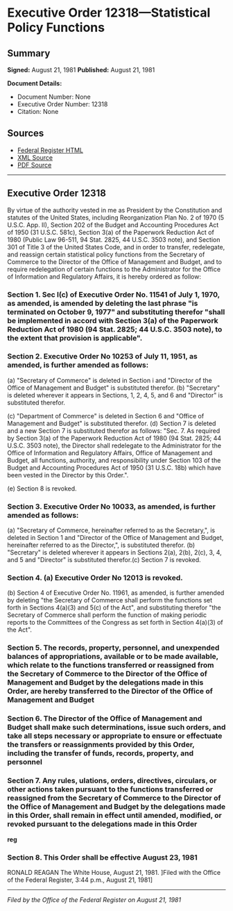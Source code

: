 # Executive Order 12318—Statistical Policy Functions

## Summary

**Signed:** August 21, 1981
**Published:** August 21, 1981

**Document Details:**
- Document Number: None
- Executive Order Number: 12318
- Citation: None

## Sources
- [Federal Register HTML](https://www.presidency.ucsb.edu/documents/executive-order-12318-statistical-policy-functions)
- [XML Source](None)
- [PDF Source](None)

---

## Executive Order 12318

By virtue of the authority vested in me as President by the Constitution and statutes of the United States, including Reorganization Plan No. 2 of 1970 (5 U.S.C. App. II), Section 202 of the Budget and Accounting Procedures Act of 1950 (31 U.S.C. 581c), Section 3(a) of the Paperwork Reduction Act of 1980 (Public Law 96-511, 94 Stat. 2825, 44 U.S.C. 3503 note), and Section 301 of Title 3 of the United States Code, and in order to transfer, redelegate, and reassign certain statistical policy functions from the Secretary of Commerce to the Director of the Office of Management and Budget, and to require redelegation of certain functions to the Administrator for the Office of Information and Regulatory Affairs, it is hereby ordered as follow:
### Section 1. Sec l(c) of Executive Order No. 11541 of July 1, 1970, as amended, is amended by deleting the last phrase "is terminated on October 9, 1977" and substituting therefor "shall be implemented in accord with Section 3(a) of the Paperwork Reduction Act of 1980 (94 Stat. 2825; 44 U.S.C. 3503 note), to the extent that provision is applicable".

### Section 2. Executive Order No 10253 of July 11, 1951, as amended, is further amended as follows:

(a) "Secretary of Commerce" is deleted in Section i and "Director of the Office of Management and Budget" is substituted therefor.
(b) "Secretary" is deleted wherever it appears in Sections, 1, 2, 4, 5, and 6 and "Director" is substituted therefor.

(c) "Department of Commerce" is deleted in Section 6 and "Office of Management and Budget" is substituted therefor.
(d) Section 7 is deleted and a new Section 7 is substituted therefor as follows:
"Sec. 7. As required by Section 3(a) of the Paperwork Reduction Act of 1980 (94 Stat. 2825; 44 U.S.C. 3503 note), the Director shall redelegate to the Administrator for the Office of Information and Regulatory Affairs, Office of Management and Budget, all functions, authority, and responsibility under Section 103 of the Budget and Accounting Procedures Act of 1950 (31 U.S.C. 18b) which have been vested in the Director by this Order.".

(e) Section 8 is revoked.
### Section 3. Executive Order No 10033, as amended, is further amended as follows:

(a) "Secretary of Commerce, hereinafter referred to as the Secretary,", is deleted in Section 1 and "Director of the Office of Management and Budget, hereinafter referred to as the Director,", is substituted therefor.
(b) "Secretary" is deleted wherever it appears in Sections 2(a), 2(b), 2(c), 3, 4, and 5
and "Director" is substituted therefor.(c) Section 7 is revoked.

### Section 4. (a) Executive Order No 12013 is revoked.

(b) Section 4 of Executive Order No. 11961, as amended, is further amended by deleting "the Secretary of Commerce shall perform the functions set forth in Sections 4(a)(3) and 5(c) of the Act", and substituting therefor "the Secretary of Commerce shall perform the function of making periodic reports to the Committees of the Congress as set forth in Section 4(a)(3) of the Act".
### Section 5. The records, property, personnel, and unexpended balances of appropriations, available or to be made available, which relate to the functions transferred or reassigned from the Secretary of Commerce to the Director of the Office of Management and Budget by the delegations made in this Order, are hereby transferred to the Director of the Office of Management and Budget

### Section 6. The Director of the Office of Management and Budget shall make such determinations, issue such orders, and take all steps necessary or appropriate to ensure or effectuate the transfers or reassignments provided by this Order, including the transfer of funds, records, property, and personnel

### Section 7. Any rules, ulations, orders, directives, circulars, or other actions taken pursuant to the functions transferred or reassigned from the Secretary of Commerce to the Director of the Office of Management and Budget by the delegations made in this Order, shall remain in effect until amended, modified, or revoked pursuant to the delegations made in this Order

**reg**

### Section 8. This Order shall be effective August 23, 1981

RONALD REAGAN
The White House,
August 21, 1981.
]Filed with the Office of the Federal Register, 3:44 p.m., August 21, 1981]

---

*Filed by the Office of the Federal Register on August 21, 1981*
